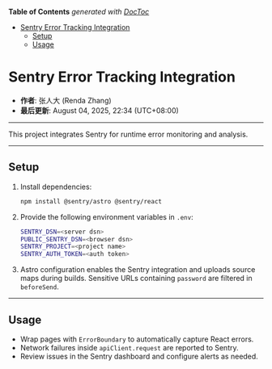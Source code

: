 <!-- START doctoc generated TOC please keep comment here to allow auto update -->
<!-- DON'T EDIT THIS SECTION, INSTEAD RE-RUN doctoc TO UPDATE -->
**Table of Contents**  *generated with [DocToc](https://github.com/thlorenz/doctoc)*

- [Sentry Error Tracking Integration](#sentry-error-tracking-integration)
  - [Setup](#setup)
  - [Usage](#usage)

<!-- END doctoc generated TOC please keep comment here to allow auto update -->

# Sentry Error Tracking Integration

- **作者**: 张人大 (Renda Zhang)
- **最后更新**: August 04, 2025, 22:34 (UTC+08:00)

---

This project integrates Sentry for runtime error monitoring and analysis.

---

## Setup

1. Install dependencies:
   ```bash
   npm install @sentry/astro @sentry/react
   ```
2. Provide the following environment variables in `.env`:
   ```bash
   SENTRY_DSN=<server dsn>
   PUBLIC_SENTRY_DSN=<browser dsn>
   SENTRY_PROJECT=<project name>
   SENTRY_AUTH_TOKEN=<auth token>
   ```
3. Astro configuration enables the Sentry integration and uploads source maps during builds. Sensitive URLs containing `password` are filtered in `beforeSend`.

---

## Usage

- Wrap pages with `ErrorBoundary` to automatically capture React errors.
- Network failures inside `apiClient.request` are reported to Sentry.
- Review issues in the Sentry dashboard and configure alerts as needed.
